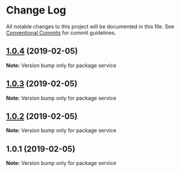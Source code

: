 # Change Log

All notable changes to this project will be documented in this file.
See [Conventional Commits](https://conventionalcommits.org) for commit guidelines.

## [1.0.4](/compare/v1.0.3...v1.0.4) (2019-02-05)

**Note:** Version bump only for package service





## [1.0.3](/compare/v1.0.2...v1.0.3) (2019-02-05)

**Note:** Version bump only for package service





## [1.0.2](/compare/v1.0.1...v1.0.2) (2019-02-05)

**Note:** Version bump only for package service





## 1.0.1 (2019-02-05)

**Note:** Version bump only for package service
